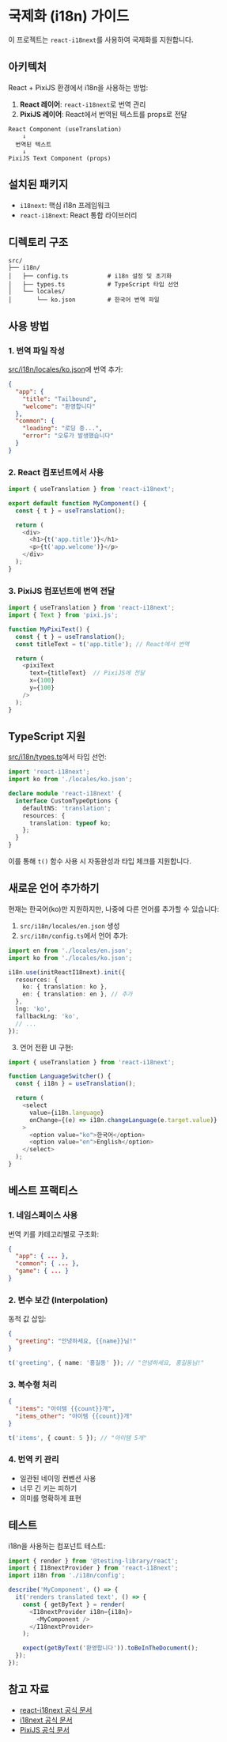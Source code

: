 # 국제화 (i18n) 가이드

이 프로젝트는 `react-i18next`를 사용하여 국제화를 지원합니다.

## 아키텍처

React + PixiJS 환경에서 i18n을 사용하는 방법:

1. **React 레이어**: `react-i18next`로 번역 관리
2. **PixiJS 레이어**: React에서 번역된 텍스트를 props로 전달

```
React Component (useTranslation)
    ↓
  번역된 텍스트
    ↓
PixiJS Text Component (props)
```

## 설치된 패키지

- `i18next`: 핵심 i18n 프레임워크
- `react-i18next`: React 통합 라이브러리

## 디렉토리 구조

```
src/
├── i18n/
│   ├── config.ts           # i18n 설정 및 초기화
│   ├── types.ts            # TypeScript 타입 선언
│   └── locales/
│       └── ko.json         # 한국어 번역 파일
```

## 사용 방법

### 1. 번역 파일 작성

[src/i18n/locales/ko.json](../src/i18n/locales/ko.json)에 번역 추가:

```json
{
  "app": {
    "title": "Tailbound",
    "welcome": "환영합니다"
  },
  "common": {
    "loading": "로딩 중...",
    "error": "오류가 발생했습니다"
  }
}
```

### 2. React 컴포넌트에서 사용

```typescript
import { useTranslation } from 'react-i18next';

export default function MyComponent() {
  const { t } = useTranslation();

  return (
    <div>
      <h1>{t('app.title')}</h1>
      <p>{t('app.welcome')}</p>
    </div>
  );
}
```

### 3. PixiJS 컴포넌트에 번역 전달

```typescript
import { useTranslation } from 'react-i18next';
import { Text } from 'pixi.js';

function MyPixiText() {
  const { t } = useTranslation();
  const titleText = t('app.title'); // React에서 번역

  return (
    <pixiText
      text={titleText}  // PixiJS에 전달
      x={100}
      y={100}
    />
  );
}
```

## TypeScript 지원

[src/i18n/types.ts](../src/i18n/types.ts)에서 타입 선언:

```typescript
import 'react-i18next';
import ko from './locales/ko.json';

declare module 'react-i18next' {
  interface CustomTypeOptions {
    defaultNS: 'translation';
    resources: {
      translation: typeof ko;
    };
  }
}
```

이를 통해 `t()` 함수 사용 시 자동완성과 타입 체크를 지원합니다.

## 새로운 언어 추가하기

현재는 한국어(ko)만 지원하지만, 나중에 다른 언어를 추가할 수 있습니다:

1. `src/i18n/locales/en.json` 생성
2. `src/i18n/config.ts`에서 언어 추가:

```typescript
import en from './locales/en.json';
import ko from './locales/ko.json';

i18n.use(initReactI18next).init({
  resources: {
    ko: { translation: ko },
    en: { translation: en }, // 추가
  },
  lng: 'ko',
  fallbackLng: 'ko',
  // ...
});
```

3. 언어 전환 UI 구현:

```typescript
import { useTranslation } from 'react-i18next';

function LanguageSwitcher() {
  const { i18n } = useTranslation();

  return (
    <select
      value={i18n.language}
      onChange={(e) => i18n.changeLanguage(e.target.value)}
    >
      <option value="ko">한국어</option>
      <option value="en">English</option>
    </select>
  );
}
```

## 베스트 프랙티스

### 1. 네임스페이스 사용

번역 키를 카테고리별로 구조화:

```json
{
  "app": { ... },
  "common": { ... },
  "game": { ... }
}
```

### 2. 변수 보간 (Interpolation)

동적 값 삽입:

```json
{
  "greeting": "안녕하세요, {{name}}님!"
}
```

```typescript
t('greeting', { name: '홍길동' }); // "안녕하세요, 홍길동님!"
```

### 3. 복수형 처리

```json
{
  "items": "아이템 {{count}}개",
  "items_other": "아이템 {{count}}개"
}
```

```typescript
t('items', { count: 5 }); // "아이템 5개"
```

### 4. 번역 키 관리

- 일관된 네이밍 컨벤션 사용
- 너무 긴 키는 피하기
- 의미를 명확하게 표현

## 테스트

i18n을 사용하는 컴포넌트 테스트:

```typescript
import { render } from '@testing-library/react';
import { I18nextProvider } from 'react-i18next';
import i18n from './i18n/config';

describe('MyComponent', () => {
  it('renders translated text', () => {
    const { getByText } = render(
      <I18nextProvider i18n={i18n}>
        <MyComponent />
      </I18nextProvider>
    );

    expect(getByText('환영합니다')).toBeInTheDocument();
  });
});
```

## 참고 자료

- [react-i18next 공식 문서](https://react.i18next.com/)
- [i18next 공식 문서](https://www.i18next.com/)
- [PixiJS 공식 문서](https://pixijs.com/)
